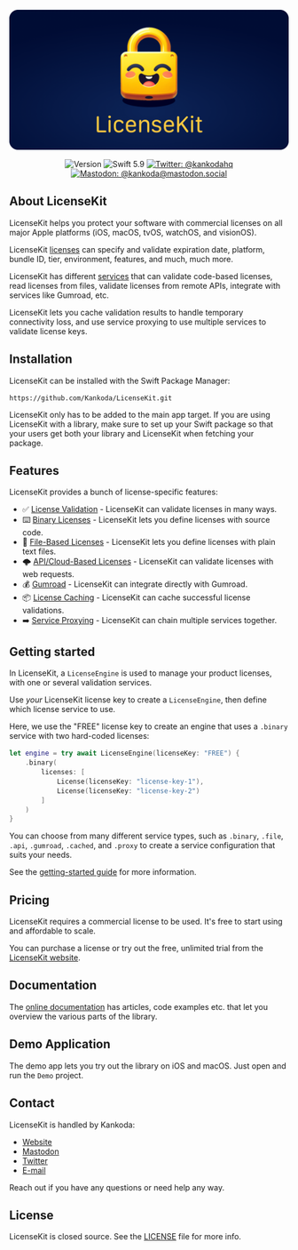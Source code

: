 <p align="center">
    <img src ="Resources/Logo_GitHub.png" alt="LicenseKit Logo" title="LicenseKit" width=600 />
</p>

<p align="center">
    <img src="https://img.shields.io/github/v/release/LicenseKit/LicenseKit?color=%2300550&sort=semver" alt="Version" />
    <img src="https://img.shields.io/badge/Swift-5.9-orange.svg" alt="Swift 5.9" />
    <a href="https://twitter.com/kankodahq"><img src="https://img.shields.io/twitter/url?label=Twitter&style=social&url=https%3A%2F%2Ftwitter.com%2Fkankodahq" alt="Twitter: @kankodahq" title="Twitter: @kankodahq" /></a>
    <a href="https://mastodon.social/@kankoda"><img src="https://img.shields.io/mastodon/follow/110888068770108814?domain=https%3A%2F%2Fmastodon.social&label=Mastodon&style=social" alt="Mastodon: @kankoda@mastodon.social" title="Mastodon: @kankoda@mastodon.social" /></a>
</p>



## About LicenseKit

LicenseKit helps you protect your software with commercial licenses on all major Apple platforms (iOS, macOS, tvOS, watchOS, and visionOS).

LicenseKit [licenses][Licenses] can specify and validate expiration date, platform, bundle ID, tier, environment, features, and much, much more.

LicenseKit has different [services][License-Services] that can validate code-based licenses, read licenses from files, validate licenses from remote APIs, integrate with services like Gumroad, etc.

LicenseKit lets you cache validation results to handle temporary connectivity loss, and use service proxying to use multiple services to validate license keys. 



## Installation

LicenseKit can be installed with the Swift Package Manager:

```
https://github.com/Kankoda/LicenseKit.git
```

LicenseKit only has to be added to the main app target. If you are using LicenseKit with a library, make sure to set up your Swift package so that your users get both your library and LicenseKit when fetching your package.



## Features

LicenseKit provides a bunch of license-specific features:

* ✅ [License Validation][Licenses] - LicenseKit can validate licenses in many ways.
* ⌨️ [Binary Licenses][License-Services] - LicenseKit lets you define licenses with source code.
* 📄 [File-Based Licenses][License-Services] - LicenseKit lets you define licenses with plain text files.
* 🌩️ [API/Cloud-Based Licenses][License-Services] - LicenseKit can validate licenses with web requests.
* 💰 [Gumroad][License-Services] - LicenseKit can integrate directly with Gumroad.
* 📦 [License Caching][License-Services] - LicenseKit can cache successful license validations.
* ➡️ [Service Proxying][License-Services] - LicenseKit can chain multiple services together.



## Getting started

In LicenseKit, a `LicenseEngine` is used to manage your product licenses, with one or several validation services. 

Use *your* LicenseKit license key to create a ``LicenseEngine``, then define which license service to use.

Here, we use the "FREE" license key to create an engine that uses a `.binary` service with two hard-coded licenses:

```swift
let engine = try await LicenseEngine(licenseKey: "FREE") {
    .binary(
        licenses: [
            License(licenseKey: "license-key-1"),
            License(licenseKey: "license-key-2")
        ]
    )
}
```

You can choose from many different service types, such as `.binary`, `.file`, `.api`, `.gumroad`, `.cached`, and `.proxy` to create a service configuration that suits your needs.

See the [getting-started guide][Getting-Started] for more information.



## Pricing

LicenseKit requires a commercial license to be used. It's free to start using and affordable to scale.

You can purchase a license or try out the free, unlimited trial from the [LicenseKit website][Website].



## Documentation

The [online documentation][Documentation] has articles, code examples etc. that let you overview the various parts of the library.



## Demo Application

The demo app lets you try out the library on iOS and macOS. Just open and run the `Demo` project.



## Contact

LicenseKit is handled by Kankoda:

* [Website][Website]
* [Mastodon][Mastodon]
* [Twitter][Twitter]
* [E-mail][Email]

Reach out if you have any questions or need help any way.



## License

LicenseKit is closed source. See the [LICENSE][License] file for more info.



[Email]: mailto:info@kankoda.com
[Website]: https://kankoda.com/licensekit
[Twitter]: https://twitter.com/kankodahq
[Mastodon]: https://mastodon.social/@kankoda

[Documentation]: https://kankoda.github.io/LicenseKit/documentation/licensekit
[Getting-Started]: https://kankoda.github.io/LicenseKit/documentation/licensekit/getting-started
[License]: https://github.com/Kankoda/LicenseKit/blob/main/LICENSE

[Licenses]: https://kankoda.github.io/LicenseKit/documentation/licensekit/understanding-licenses
[License-Errors]: https://kankoda.github.io/LicenseKit/documentation/licensekit/understanding-license-errors
[License-Services]: https://kankoda.github.io/LicenseKit/documentation/licensekit/understanding-license-services
